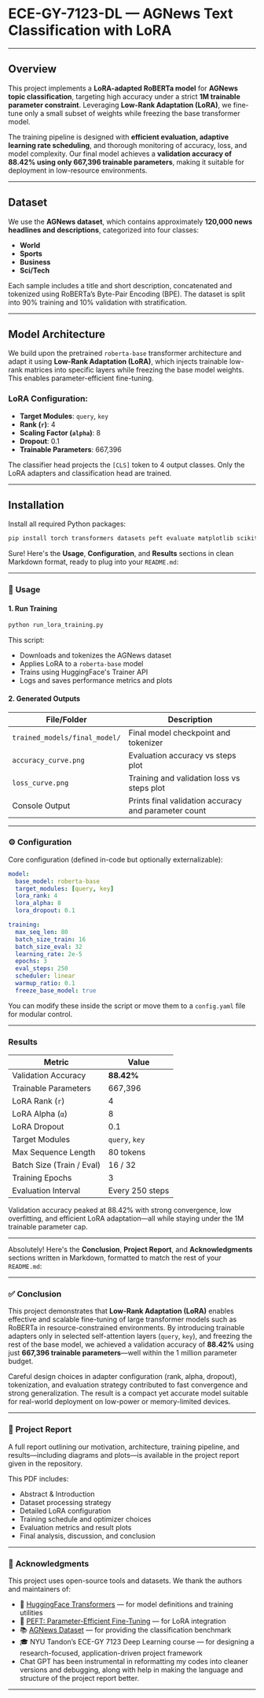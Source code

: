 # ECE-GY-7123-DL — AGNews Text Classification with LoRA

---

## **Overview**  
This project implements a **LoRA-adapted RoBERTa model** for **AGNews topic classification**, targeting high accuracy under a strict **1M trainable parameter constraint**. Leveraging **Low-Rank Adaptation (LoRA)**, we fine-tune only a small subset of weights while freezing the base transformer model.

The training pipeline is designed with **efficient evaluation, adaptive learning rate scheduling**, and thorough monitoring of accuracy, loss, and model complexity. Our final model achieves a **validation accuracy of 88.42% using only 667,396 trainable parameters**, making it suitable for deployment in low-resource environments.

---

## **Dataset**  
We use the **AGNews dataset**, which contains approximately **120,000 news headlines and descriptions**, categorized into four classes:
- **World**
- **Sports**
- **Business**
- **Sci/Tech**

Each sample includes a title and short description, concatenated and tokenized using RoBERTa’s Byte-Pair Encoding (BPE). The dataset is split into 90% training and 10% validation with stratification.

---

## **Model Architecture**

We build upon the pretrained `roberta-base` transformer architecture and adapt it using **Low-Rank Adaptation (LoRA)**, which injects trainable low-rank matrices into specific layers while freezing the base model weights. This enables parameter-efficient fine-tuning.

### LoRA Configuration:
- **Target Modules**: `query`, `key`
- **Rank (`r`)**: 4  
- **Scaling Factor (`alpha`)**: 8  
- **Dropout**: 0.1  
- **Trainable Parameters**: 667,396

The classifier head projects the `[CLS]` token to 4 output classes. Only the LoRA adapters and classification head are trained.

---

## **Installation**

Install all required Python packages:

```bash
pip install torch transformers datasets peft evaluate matplotlib scikit-learn
```


Sure! Here's the **Usage**, **Configuration**, and **Results** sections in clean Markdown format, ready to plug into your `README.md`:

---

### 🧪 **Usage**

#### 1. **Run Training**

```bash
python run_lora_training.py
```

This script:
- Downloads and tokenizes the AGNews dataset
- Applies LoRA to a `roberta-base` model
- Trains using HuggingFace's Trainer API
- Logs and saves performance metrics and plots

#### 2. **Generated Outputs**

| File/Folder | Description |
|-------------|-------------|
| `trained_models/final_model/` | Final model checkpoint and tokenizer |
| `accuracy_curve.png`         | Evaluation accuracy vs steps plot |
| `loss_curve.png`             | Training and validation loss vs steps plot |
| Console Output               | Prints final validation accuracy and parameter count |

---

### ⚙️ **Configuration**

Core configuration (defined in-code but optionally externalizable):

```yaml
model:
  base_model: roberta-base
  target_modules: [query, key]
  lora_rank: 4
  lora_alpha: 8
  lora_dropout: 0.1

training:
  max_seq_len: 80
  batch_size_train: 16
  batch_size_eval: 32
  learning_rate: 2e-5
  epochs: 3
  eval_steps: 250
  scheduler: linear
  warmup_ratio: 0.1
  freeze_base_model: true
```

You can modify these inside the script or move them to a `config.yaml` file for modular control.

---

### **Results**

| **Metric**                | **Value**      |
|---------------------------|----------------|
| Validation Accuracy       | **88.42%**     |
| Trainable Parameters      | 667,396        |
| LoRA Rank (`r`)           | 4              |
| LoRA Alpha (`α`)          | 8              |
| LoRA Dropout              | 0.1            |
| Target Modules            | `query`, `key` |
| Max Sequence Length       | 80 tokens      |
| Batch Size (Train / Eval) | 16 / 32        |
| Training Epochs           | 3              |
| Evaluation Interval       | Every 250 steps|

Validation accuracy peaked at 88.42% with strong convergence, low overfitting, and efficient LoRA adaptation—all while staying under the 1M trainable parameter cap.

---

Absolutely! Here's the **Conclusion**, **Project Report**, and **Acknowledgments** sections written in Markdown, formatted to match the rest of your `README.md`:

---

### ✅ **Conclusion**

This project demonstrates that **Low-Rank Adaptation (LoRA)** enables effective and scalable fine-tuning of large transformer models such as RoBERTa in resource-constrained environments. By introducing trainable adapters only in selected self-attention layers (`query`, `key`), and freezing the rest of the base model, we achieved a validation accuracy of **88.42%** using just **667,396 trainable parameters**—well within the 1 million parameter budget.

Careful design choices in adapter configuration (rank, alpha, dropout), tokenization, and evaluation strategy contributed to fast convergence and strong generalization. The result is a compact yet accurate model suitable for real-world deployment on low-power or memory-limited devices.

---

### 📄 **Project Report**

A full report outlining our motivation, architecture, training pipeline, and results—including diagrams and plots—is available in the project report given in the repository.

This PDF includes:
- Abstract & Introduction  
- Dataset processing strategy  
- Detailed LoRA configuration  
- Training schedule and optimizer choices  
- Evaluation metrics and result plots  
- Final analysis, discussion, and conclusion  

---

### 🙏 **Acknowledgments**

This project uses open-source tools and datasets. We thank the authors and maintainers of:

- 🤗 [HuggingFace Transformers](https://github.com/huggingface/transformers) — for model definitions and training utilities  
- 🧠 [PEFT: Parameter-Efficient Fine-Tuning](https://github.com/huggingface/peft) — for LoRA integration  
- 📚 [AGNews Dataset](https://www.kaggle.com/datasets/amananandrai/ag-news-classification-dataset) — for providing the classification benchmark  
- 🎓 NYU Tandon’s ECE-GY 7123 Deep Learning course — for designing a research-focused, application-driven project framework
- Chat GPT has been instrumental in reformatting my codes into cleaner versions and debugging, along with help in making the language and structure of the project report better.

---

